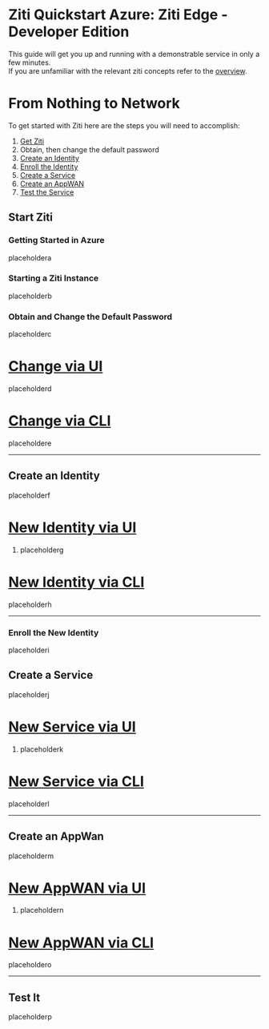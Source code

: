 # Ziti Quickstart Azure: Ziti Edge - Developer Edition

This guide will get you up and running with a demonstrable service in only a few minutes.  
If you are unfamiliar with the relevant ziti concepts refer to the [overview](~/ziti/overview.md).

# From Nothing to Network 

To get started with Ziti here are the steps you will need to accomplish:

1. [Get Ziti](#start-ziti)
  1. Obtain, then change the default password
1. [Create an Identity](#create-an-identity)
  1. [Enroll the Identity](#enroll-the-new-identity)
1. [Create a Service](#create-a-service)
1. [Create an AppWAN](#create-an-appwan)
1. [Test the Service](#test-it)


## Start Ziti

### Getting Started in Azure

placeholdera

### Starting a Ziti Instance

placeholderb

### Obtain and Change the Default Password

placeholderc

# [Change via UI](#tab/change-pwd-ui)

placeholderd

# [Change via CLI](#tab/change-pwd-cli)

placeholdere
***

## Create an Identity

placeholderf

# [New Identity via UI](#tab/create-identity-ui)

1. placeholderg

# [New Identity via CLI](#tab/create-identity-cli)

placeholderh

***

### Enroll the New Identity

placeholderi

## Create a Service

placeholderj

# [New Service via UI](#tab/create-service-ui)

1. placeholderk

# [New Service via CLI](#tab/create-service-cli)

placeholderl

***

## Create an AppWan

placeholderm

# [New AppWAN via UI](#tab/create-appwan-ui)

1. placeholdern

# [New AppWAN via CLI](#tab/create-appwan-cli)

placeholdero

***


## Test It

placeholderp
